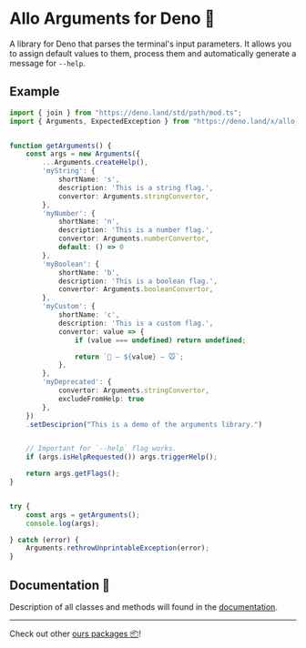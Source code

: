 # **Allo Arguments** for Deno 🦕

A library for Deno that parses the terminal's input parameters.
It allows you to assign default values to them, process them and automatically generate a message for `--help`.


## Example

```ts
import { join } from "https://deno.land/std/path/mod.ts";
import { Arguments, ExpectedException } from "https://deno.land/x/allo_arguments/mod.ts";


function getArguments() {
    const args = new Arguments({
        ...Arguments.createHelp(),
        'myString': {
            shortName: 's',
            description: 'This is a string flag.',
            convertor: Arguments.stringConvertor,
        },
        'myNumber': {
            shortName: 'n',
            description: 'This is a number flag.',
            convertor: Arguments.numberConvertor,
            default: () => 0
        },
        'myBoolean': {
            shortName: 'b',
            description: 'This is a boolean flag.',
            convertor: Arguments.booleanConvertor,
        },
        'myCustom': {
            shortName: 'c',
            description: 'This is a custom flag.',
            convertor: value => {
                if (value === undefined) return undefined;

                return `🐰 — ${value} — 🐭`;
            },
        },
        'myDeprecated': {
            convertor: Arguments.stringConvertor,
            excludeFromHelp: true
        },
    })
    .setDesciprion("This is a demo of the arguments library.")


    // Important for `--help` flag works.
    if (args.isHelpRequested()) args.triggerHelp();

    return args.getFlags();
}


try {
    const args = getArguments();
    console.log(args);

} catch (error) {
    Arguments.rethrowUnprintableException(error);
}
```

## Documentation 📖

Description of all classes and methods will found in the [documentation](https://doc.deno.land/https://deno.land/x/allo_arguments/mod.ts).

---

Check out other [ours packages 📦](https://deno.land/x?query=allo_)!
